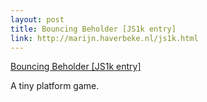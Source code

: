 ```yaml
--- 
layout: post
title: Bouncing Beholder [JS1k entry]
link: http://marijn.haverbeke.nl/js1k.html
---
```

<a href="http://marijn.haverbeke.nl/js1k.html">Bouncing Beholder
[JS1k entry]</a>

<p>A tiny platform game.</p>

